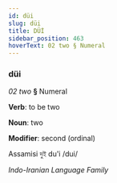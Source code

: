 ```yaml
---
id: düi
slug: düi
title: DÜİ
sidebar_position: 463
hoverText: 02 two § Numeral
---
```


### düi

*02 two* **§** Numeral

**Verb**: to be two

**Noun**: two

**Modifier**: second (ordinal)

Assamisi দুই du'i /dui/

*Indo-Iranian Language Family*